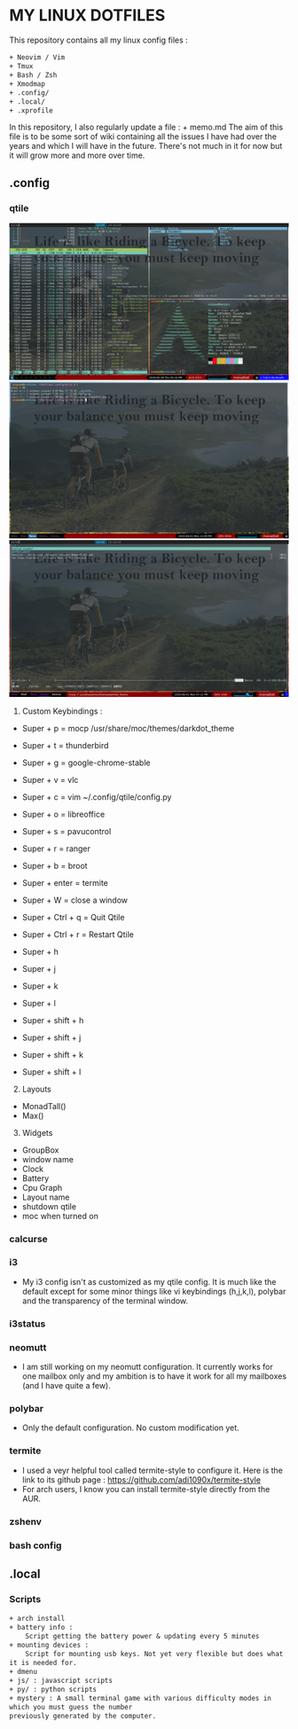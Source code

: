 # MY LINUX DOTFILES

This repository contains all my linux config files :

	+ Neovim / Vim
	+ Tmux
	+ Bash / Zsh
	+ Xmodmap
	+ .config/
	+ .local/
	+ .xprofile

In this repository, I also regularly update a file :
	+ memo.md 
The aim of this file is to be some sort of wiki containing all
the issues I have had over the years and which I will have in the future.
There's not much in it for now but it will grow more and more over time.

## .config

### qtile
	
![](./.config/qtile/qtile-screenshot.png)
![](./.config/qtile/qtile-screenshot-2.png)
![](./.config/qtile/qtile-screenshot-3.png)

1. Custom Keybindings :

- Super + p = mocp /usr/share/moc/themes/darkdot_theme
- Super + t = thunderbird
- Super + g = google-chrome-stable
- Super + v = vlc
- Super + c = vim ~/.config/qtile/config.py
- Super + o = libreoffice
- Super + s = pavucontrol
- Super + r = ranger
- Super + b = broot
- Super + enter = termite

- Super + W = close a window
- Super + Ctrl + q = Quit Qtile
- Super + Ctrl + r = Restart Qtile
	
- Super + h
- Super + j
- Super + k
- Super + l
	
- Super + shift + h
- Super + shift + j
- Super + shift + k
- Super + shift + l

2. Layouts

- MonadTall()
- Max()

3. Widgets

- GroupBox
- window name
- Clock
- Battery
- Cpu Graph
- Layout name
- shutdown qtile 
- moc when turned on

### calcurse

### i3

- My i3 config isn't as customized as my qtile config. It is much like the
  default except for some minor things like vi keybindings (h,j,k,l), polybar
  and the transparency of the terminal window.

### i3status

### neomutt

- I am still working on my neomutt configuration. It currently works for one
  mailbox only and my ambition is to have it work for all my mailboxes (and I
  have quite a few).

### polybar

- Only the default configuration. No custom modification yet.

### termite

- I used a veyr helpful tool called termite-style to configure it. Here is the
  link to its github page : https://github.com/adi1090x/termite-style
- For arch users, I know you can install termite-style directly from the AUR.

### zshenv

### bash config

## .local
	
### Scripts

	+ arch install
	+ battery info :
		Script getting the battery power & updating every 5 minutes
	+ mounting devices :
		Script for mounting usb keys. Not yet very flexible but does what it is needed for.	
	+ dmenu
	+ js/ : javascript scripts
	+ py/ : python scripts 
	+ mystery : A small terminal game with various difficulty modes in which you must guess the number
	previously generated by the computer.
